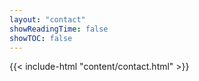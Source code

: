 ```yaml
---
layout: "contact"
showReadingTime: false
showTOC: false
---
```


{{< include-html "content/contact.html" >}}